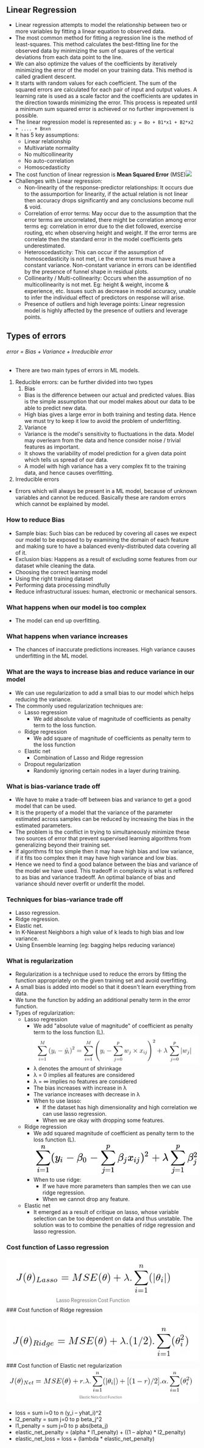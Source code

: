 ## Linear Regression
- Linear regression attempts to model the relationship between two or more variables by fitting a linear equation to observed data.
- The most common method for fitting a regression line is the method of least-squares. This method calculates the best-fitting line for the observed data by minimizing the sum of squares of the vertical deviations from each data point to the line.
- We can also optimize the values of the coefficients by iteratively minimizing the error of the model on your training data. This method is called gradient descent.
- It starts with random values for each coefficient. The sum of the squared errors are calculated for each pair of input and output values. A learning rate is used as a scale factor and the coefficients are updates in the direction towards minimizing the error. This process is repeated until a minimum sum squared error is achieved or no further improvement is possible.
- The linear regression model is represented as: `y = Bo + B1*x1 + B2*x2 + .... + Bnxn`
- It has 5 key assumptions:
	+ Linear relationship
	+ Multivariate normality
	+ No multicollinearity
	+ No auto-correlation
	+ Homoscedasticity
- The cost function of linear regression is **Mean Squared Error** (MSE)<img src="https://www.gstatic.com/education/formulas2/443397389/en/mean_squared_error.svg" />
- Challenges with Linear regression:
	+ Non-linearity of the response-predictor relationships: It occurs due to the assumportion for linearity, if the actual relation is not linear then accuracy drops significantly and any conclusions become null & void.
	+ Correlation of error terms: May occur due to the assumption that the error terms are uncorrelated, there might be correlation among error terms eg: correlation in error due  to the diet followed, exercise routing, etc when observing height and weight. If the error terms are correlate then the standard error in the model coefficients gets underestimated.
	+ Heteroscedasticity: This can occur if the assumption of homoscedasticity is not met, i.e the error terms must have a constant variance. Non-constant variance in errors can be identified by the presence of funnel shape in residual plots.
	+ Collinearity / Multi-collinearity: Occurs when the assumption of no multicollinearity is not met. Eg: height & weight, income & experience, etc. Issues such as decrease in model accuracy, unable to infer the individual effect of predictors on response will arise.
	+ Presence of outliers and high leverage points: Linear regression model is highly affected by the presence of outliers and leverage points.
	
## Types of errors
###### error = Bias + Variance + Irreducible error
- There are two main types of errors in ML models.
1. Reducible errors: can be further divided into two types
	1. Bias
	- Bias is the difference between our actual and predicted values. Bias is the simple assumption that our model makes about our data to be able to predict new data.
	- High bias gives a large error in both training and testing data. Hence we must try to keep it low to avoid the problem of underfitting.
	2. Variance
	- Variance is the model's sensitivity to fluctuations in the data. Model may overlearn from the data and hence consider noise / trivial features as important.
	- It shows the variability of model prediction for a given data point which tells us spread of our data.
	- A model with high variance has a very complex fit to the training data, and hence causes overfitting.
3. Irreducible errors
- Errors which will always be present in a ML model, because of unknown variables and cannot be reduced. Basically these are random errors which cannot be explained by model.
### How to reduce Bias
- Sample bias: Such bias can be reduced by covering all cases we expect our model to be exposed to by examining the domain of each feature and making sure to have a balanced evenly-distributed data covering all of it.
- Exclusion bias: Happens as a result of excluding some features from our dataset while cleaning the data.
- Choosing the correct learning model
- Using the right training dataset
- Performing data processing mindfully
- Reduce infrastructural issues: human, electronic or mechanical sensors.
### What happens when our model is too complex
- The model can end up overfitting.
### What happens when variance increases
- The chances of inaccurate predictions increases. High variance causes underfitting in the ML model.
### What are the ways to increase bias and reduce variance in our model
- We can use regularization to add a small bias to our model which helps reducing the variance.
- The commonly used regularization techniques are:
	+ Lasso regression
		* We add absolute value of magnitude of coefficients as penalty term to the loss function.
	+ Ridge regression
		* We add square of magnitude of coefficients as penalty term to the loss function
	+ Elastic net
		* Combination of Lasso and Ridge regression
	+ Dropout regularization
		* Randomly ignoring certain nodes in a layer during training.
### What is bias-variance trade off
- We have to make a trade-off between bias and variance to get a good model that can be used.
- It is the property of a model that the variance of the parameter estimated across samples can be reduced by increasing the bias in the estimated parameters.
- The problem is the conflict in trying to simultaneously minimize these two sources of error that prevent supervised learning algorithms from generalizing beyond their training set.
- If algorithms fit too simple then it may have high bias and low variance, if it fits too complex then it may have high variance and low bias.
- Hence we need to find a good balance between the bias and variance of the model we have used. This tradeoff in complexity is what is reffered to as bias and variance tradeoff. An optimal balance of bias and variance should never overfit or underfit the model.
### Techniques for bias-variance trade off
- Lasso regression.
- Ridge regression.
- Elastic net.
- In K-Nearest Neighbors a high value of k leads to high bias and low variance.
- Using Ensemble learning (eg: bagging helps reducing variance)
### What is regularization
- Regularization is a technique used to reduce the errors by fitting the function appropriately on the given training set and avoid overfitting.
- A small bias is added into model so that it doesn't learn everything from data.
- We tune the function by adding an additional penalty term in the error function.
- Types of regularization:
	+ Lasso regression
		- We add "absolute value of magnitude" of coefficient as penalty term to the loss function (L).<img src="Screenshot from 2022-08-09 20-19-56.png"/>
		+ λ denotes the amount of shrinkage
		+ λ = 0 implies all features are considered
		+ λ = ∞ implies no features are considered
		+ The bias increases with increase in λ
		+ The variance increases with decrease in λ
		+ When to use lasso:
			* If the dataset has high dimensionality and high correlation we can use lasso regression.
			* When we are okay with dropping some features.
	- Ridge regression
		+ We add squared magnitude of coefficient as penalty term to the loss function (L).<img src="Screenshot from 2022-08-09 20-27-32.png"/>
		+ When to use ridge:
			* If we have more parameters than samples then we can use ridge regression.
			* When we cannot drop any feature.
	* Elastic net
		* It emerged as a result of critique on lasso, whose variable selection can be too dependent on data and thus unstable. The solution was to to combine the penalties of ridge regression and lasso regression.
			
### Cost function of Lasso regression
<img src="Screenshot from 2022-08-09 20-31-18.png"/>
### Cost function of Ridge regression
<img src="Screenshot from 2022-08-09 20-32-05.png"/>
### Cost function of Elastic net regularization
<img src="Screenshot from 2022-08-09 20-30-49.png"/>

- loss = sum i=0 to n (y_i – yhat_i)^2
- l2_penalty = sum j=0 to p beta_j^2
- l1_penalty = sum j=0 to p abs(beta_j)
- elastic_net_penalty = (alpha * l1_penalty) + ((1 – alpha) * l2_penalty)
- elastic_net_loss = loss + (lambda * elastic_net_penalty)
